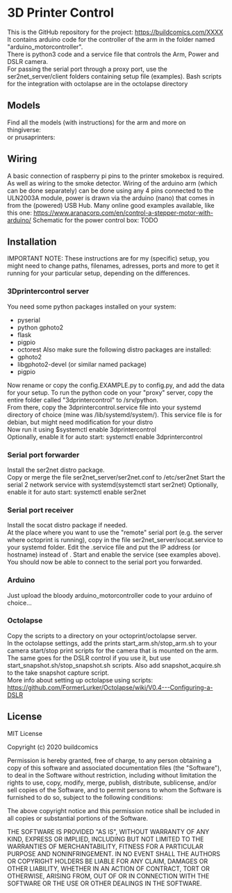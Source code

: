 # 3D Printer Control
This is the GitHub repository for the project: https://buildcomics.com/XXXX
It contains arduino code for the controller of the arm in the folder named "arduino_motorcontroller".\
There is python3 code and a service file that controls the Arm, Power and DSLR camera.\
For passing the serial port through a proxy port, use the ser2net_server/client folders containing setup file (examples).
Bash scripts for the integration with octolapse are in the octolapse directory

## Models
Find all the models (with instructions) for the arm and more on \
thingiverse:\
or prusaprinters:

## Wiring
A basic connection of raspberry pi pins to the printer smokebox is required. As well as wiring to the smoke detector.
Wiring of the arduino arm (which can be done separately) can be done using any 4 pins connected to the ULN2003A module, power is drawn via the arduino (nano) that comes in from the (powered) USB Hub. Many online good examples available, like this one: https://www.aranacorp.com/en/control-a-stepper-motor-with-arduino/
Schematic for the power control box: TODO

## Installation
IMPORTANT NOTE: These instructions are for my (specific) setup, you might need to change paths, filenames, adresses, ports and more to get it running for your particular setup, depending on the differences.
### 3Dprintercontrol server
You need some python packages installed on your system:
- pyserial
- python gphoto2
- flask
- pigpio
- octorest
Also make sure the following distro packages are installed:
- gphoto2
- libgphoto2-devel (or similar named package)
- pigpio

Now rename or copy the config.EXAMPLE.py to config.py, and add the data for your setup.
To run the python code on your "proxy" server, copy the entire folder called "3dprintercontrol"  to /srv/python.\
From there, copy the 3dprintercontrol.service file into your systemd directory of choice (mine was /lib/systemd/system/). This service file is for debian, but might need modification for your distro\
Now run it using $systemctl enable 3dprintercontrol\
Optionally, enable it for auto start: systemctl enable 3dprintercontrol

### Serial port forwarder
Install the ser2net distro package. \
Copy or merge the file ser2net_server/ser2net.conf to /etc/ser2net
Start the serial 2 network service with systemd(systemctl start ser2net)
Optionally, enable it for auto start: systemctl enable ser2net

### Serial port receiver
Install the socat distro package if needed. \
At the place where you want to use the "remote"  serial port (e.g. the server where octoprint is running), copy in the file ser2net_server/socat.service to your systemd folder. Edit the .service file and put the IP address (or hostname) instead of <IPADDRESS>.
Start and enable the service (see examples above). You should now be able to connect to the serial port you forwarded.

### Arduino
Just upload the bloody arduino_motorcontroller code to your arduino of choice...

### Octolapse
Copy the scripts to a directory on your octoprint/octolapse server. \
In the octolapse settings, add the prints start_arm.sh/stop_arm.sh to your camera start/stop print scripts for the camera that is mounted on the arm.\
The same goes for the DSLR control if you use it, but use start_snapshot.sh/stop_snapshot.sh scripts. Also add snapshot_acquire.sh to the take snapshot capture script. \
More info about setting up octolapse using scripts: https://github.com/FormerLurker/Octolapse/wiki/V0.4---Configuring-a-DSLR

## License
MIT License

Copyright (c) 2020 buildcomics

Permission is hereby granted, free of charge, to any person obtaining a copy
of this software and associated documentation files (the "Software"), to deal
in the Software without restriction, including without limitation the rights
to use, copy, modify, merge, publish, distribute, sublicense, and/or sell
copies of the Software, and to permit persons to whom the Software is
furnished to do so, subject to the following conditions:

The above copyright notice and this permission notice shall be included in all
copies or substantial portions of the Software.

THE SOFTWARE IS PROVIDED "AS IS", WITHOUT WARRANTY OF ANY KIND, EXPRESS OR
IMPLIED, INCLUDING BUT NOT LIMITED TO THE WARRANTIES OF MERCHANTABILITY,
FITNESS FOR A PARTICULAR PURPOSE AND NONINFRINGEMENT. IN NO EVENT SHALL THE
AUTHORS OR COPYRIGHT HOLDERS BE LIABLE FOR ANY CLAIM, DAMAGES OR OTHER
LIABILITY, WHETHER IN AN ACTION OF CONTRACT, TORT OR OTHERWISE, ARISING FROM,
OUT OF OR IN CONNECTION WITH THE SOFTWARE OR THE USE OR OTHER DEALINGS IN THE
SOFTWARE.
